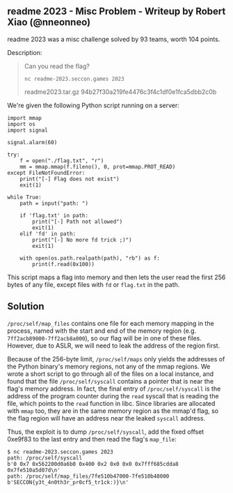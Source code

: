 ## readme 2023 - Misc Problem - Writeup by Robert Xiao (@nneonneo)

readme 2023 was a misc challenge solved by 93 teams, worth 104 points.

Description:

> Can you read the flag?
> 
> `nc readme-2023.seccon.games 2023`
> 
> readme2023.tar.gz 94b27f30a219fe4476c3f4c1df0e1fca5dbb2c0b

We're given the following Python script running on a server:

```
import mmap
import os
import signal

signal.alarm(60)

try:
    f = open("./flag.txt", "r")
    mm = mmap.mmap(f.fileno(), 0, prot=mmap.PROT_READ)
except FileNotFoundError:
    print("[-] Flag does not exist")
    exit(1)

while True:
    path = input("path: ")

    if 'flag.txt' in path:
        print("[-] Path not allowed")
        exit(1)
    elif 'fd' in path:
        print("[-] No more fd trick ;)")
        exit(1)

    with open(os.path.realpath(path), "rb") as f:
        print(f.read(0x100))
```

This script maps a flag into memory and then lets the user read the first 256 bytes of any file, except files with `fd` or `flag.txt` in the path.

## Solution

`/proc/self/map_files` contains one file for each memory mapping in the process, named with the start and end of the memory region (e.g. `7ff2acb89000-7ff2acb8a000`), so our flag will be in one of these files. However, due to ASLR, we will need to leak the address of the region first.

Because of the 256-byte limit, `/proc/self/maps` only yields the addresses of the Python binary's memory regions, not any of the mmap regions. We wrote a short script to go through all of the files on a local instance, and found that the file `/proc/self/syscall` contains a pointer that is near the flag's memory address. In fact, the final entry of `/proc/self/syscall` is the address of the program counter during the `read` syscall that is reading the file, which points to the `read` function in libc. Since libraries are allocated with `mmap` too, they are in the same memory region as the mmap'd flag, so the flag region will have an address near the leaked `syscall` address.

Thus, the exploit is to dump `/proc/self/syscall`, add the fixed offset 0xe9f83 to the last entry and then read the flag's `map_file`:

```
$ nc readme-2023.seccon.games 2023
path: /proc/self/syscall
b'0 0x7 0x562200d0a6b0 0x400 0x2 0x0 0x0 0x7fff685cdda8 0x7fe510a5d07d\n'
path: /proc/self/map_files/7fe510b47000-7fe510b48000
b'SECCON{y3t_4n0th3r_pr0cf5_tr1ck:)}\n'
```
